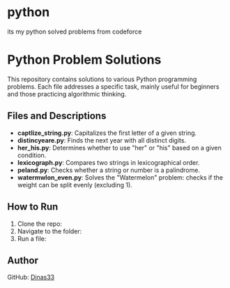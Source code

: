 # python
its my python solved problems from codeforce
# Python Problem Solutions

This repository contains solutions to various Python programming problems. Each file addresses a specific task, mainly useful for beginners and those practicing algorithmic thinking.

## Files and Descriptions

- **captlize_string.py**: Capitalizes the first letter of a given string.
- **distincyeare.py**: Finds the next year with all distinct digits.
- **her_his.py**: Determines whether to use "her" or "his" based on a given condition.
- **lexicograph.py**: Compares two strings in lexicographical order.
- **peland.py**: Checks whether a string or number is a palindrome.
- **watermwlon_even.py**: Solves the "Watermelon" problem: checks if the weight can be split evenly (excluding 1).

## How to Run

1. Clone the repo:
2. Navigate to the folder:
3. Run a file:

## Author

GitHub: [Dinas33](https://github.com/Dinas33)

